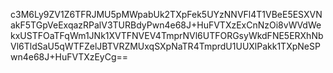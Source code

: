c3M6Ly9ZV1Z6TFRJMU5pMWpabUk2TXpFek5UYzNNVFl4T1VBeE5ESXVNakF5TGpVeExqazRPalV3TURBdyPwn4e68J+HuFVTXzExCnNzOi8vWVdWekxUSTFOaTFqWm1JNk1XVTFNVEV4TmprNVl6UTFORGsyWkdFNE5ERXhNbVl6TldSaU5qWTFZelJBTVRZMUxqSXpNaTR4TmprdU1UUXlPakk1TXpNeSPwn4e68J+HuFVTXzEyCg==